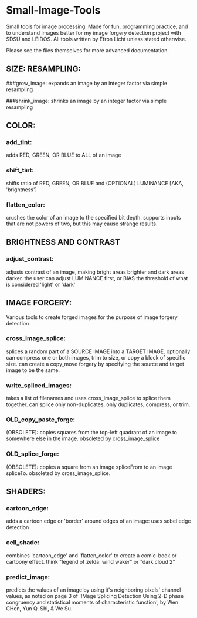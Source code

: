 # Small-Image-Tools
Small tools for image processing. Made for fun, programming practice, and to understand images better for my image forgery detection project with SDSU and LEIDOS.
All tools written by Efron Licht unless stated otherwise.

Please see the files themselves for more advanced documentation.

## SIZE: RESAMPLING:

###grow_image:
expands an image by an integer factor via simple resampling

###shrink_image:
shrinks an image by an integer factor via simple resampling


## COLOR:
### add_tint:
adds RED, GREEN, OR BLUE to ALL of an image

### shift_tint:
shifts ratio of RED, GREEN, OR BLUE and (OPTIONAL) LUMINANCE [AKA, 'brightness']

### flatten_color:
crushes the color of an image to the specified bit depth. supports inputs that are not powers of two, but this may cause strange results.

## BRIGHTNESS AND CONTRAST
### adjust_contrast:
adjusts contrast of an image, making bright areas brighter and dark areas darker.
the user can adjust LUMINANCE first, or BIAS the threshold of what is  considered 'light' or  'dark'

## IMAGE FORGERY:
Various tools to create forged images for the purpose of image forgery detection

### cross_image_splice:
splices a random part of a SOURCE IMAGE into a TARGET IMAGE. optionally can compress one or both images, trim to size, or copy a block of specific size. can create a copy_move forgery by specifying the source and target image to be the same.

### write_spliced_images:
takes a list of filenames and uses cross_image_splice to splice them together. can splice only non-duplicates, only duplicates, compress, or trim.  
### OLD_copy_paste_forge:
(OBSOLETE): copies squares from the top-left quadrant of an image to somewhere else in the image. obsoleted by cross_image_splice

### OLD_splice_forge:
(OBSOLETE): copies a square from an image spliceFrom to an image spliceTo. obsoleted by cross_image_splice.

## SHADERS:
### cartoon_edge: 
adds a cartoon edge or 'border' around edges of an image: uses sobel edge detection

### cell_shade:
combines 'cartoon_edge' and 'flatten_color' to create a comic-book or cartoony effect. think "legend of zelda: wind waker" or "dark cloud 2"

### predict_image:
predicts the values of an image by using it's neighboring pixels' 
channel values, as noted on page 3 of 'IMage Splicing Detection Using 2-D
phase congruency and statistical moments of characteristic function', by 
Wen CHen, Yun Q. Shi, & We Su.
